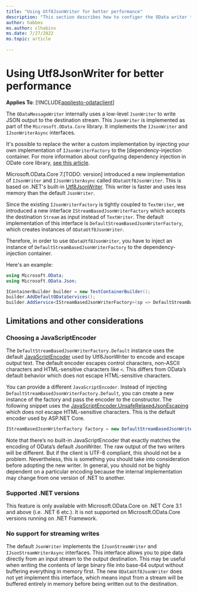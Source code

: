 ```yaml
---
title: "Using Utf8JsonWriter for better performance"
description: "This section describes how to configer the OData writer to use a Utf8JsonWriter-based writer for better performance."
author: habbes
ms.author: clhabins
ms.date: 7/27/2022
ms.topic: article
 
---
```


# Using Utf8JsonWriter for better performance

**Applies To**: [!INCLUDE[appliesto-odataclient](../../includes/appliesto-odatalib-v7.md)]

The `ODataMessageWriter` internally uses a low-level `JsonWriter` to write JSON output to the destination stream. This `JsonWriter` is implemented as part of the `Microsoft.OData.Core` library. It implements the `IJsonWriter` and `IJsonWriterAsync` interfaces.

It's possible to replace the writer a custom implementation by injecting your own implementation of `IJsonWriterFactory` to the [dependency-injection container. For more information about configuring dependency injection in ODate core library, [see this article](di-support).

Microsoft.OData.Core 7.[TODO: version] introduced a new implementation of `IJsonWriter` and `IJsonWriterAsync` called `ODataUtf8JsonWriter`. This is based on .NET's built-in [Utf8JsonWriter](https://docs.microsoft.com/dotnet/api/system.text.json.utf8jsonwriter?view=net-6.0). This writer is faster and uses less memory than the default `JsonWriter`.

Since the existing `IJsonWriterFactory` is tightly coupled to `TextWriter`, we introduced a new interface `IStreamBasedJsonWriterFactory` which accepts the destination `Stream` as input instead of `TextWriter`. The default implementation of this interface is `DefaultStreamBasedJsonWriterFactory`, which creates instances of `ODataUtf8JsonWriter`.

Therefore, in order to use `ODataUtf8JsonWriter`, you have to inject an instance of `DefaultStreamBasedJsonWriterFactory` to the dependency-injection container.

Here's an example:

```csharp
using Microsoft.OData;
using Microsoft.OData.Json;
```

```c#
IContainerBuilder builder = new TestContainerBuilder();
builder.AddDefaultODataServices();
builder.AddService<IStreamBasedJsonWriterFactory>(sp => DefaultStreamBasedJsonWriterFactory.Default);
```

## Limitations and other considerations

### Choosing a JavaScriptEncoder

The `DefaultStreamBasedJsonWriterFactory.Default` instance uses the default [JavaScriptEncoder](https://docs.microsoft.com/dotnet/api/system.text.encodings.web.javascriptencoder.default?view=net-6.0) used by Utf8JsonWriter to encode and escape output text. The default encoder escapes control characters, non-ASCII characters and HTML-sensitive characters like `<`. This differs from OData’s default behavior which does not escape HTML-sensitive characters.

You can provide a different `JavaScriptEncoder`. Instead of injecting `DefaultStreamBasedJsonWriterFactory.Default`, you can create a new instance of the factory and pass the encoder to the constructor. The following snippet uses the [JavaScriptEncoder.UnsafeRelaxedJsonEscaping](https://docs.microsoft.com/dotnet/api/system.text.encodings.web.javascriptencoder.unsaferelaxedjsonescaping?view=net-6.0) which does not escape HTML-sensitive characters. This is the default encoder used by ASP.NET Core.

```c#
IStreamBasedJsonWriterFactory factory = new DefaultStreamBasedJsonWriterFactory(JavaScriptEncoder.UnsafeRelaxedJsonEscaping);
```

Note that there’s no built-in JavaScriptEncoder that exactly matches the encoding of OData’s default JsonWriter. The raw output of the two writers will be different. But if the client is UTF-8 compliant, this should not be a problem. Nevertheless, this is something you should take into consideration before adopting the new writer. In general, you should not be highly dependent on a particular encoding because the internal implementation may change from one version of .NET to another.

### Supported .NET versions

This feature is only available with Microsoft.OData.Core on .NET Core 3.1 and above (i.e. .NET 6 etc.). It is not supported on Microsoft.OData.Core versions running on .NET Framework.

### No support for streaming writes

The default `JsonWriter` implements the `IJsonStreamWriter` and `IJsonStreamWriterAsync` interfaces. This interface allows you to pipe data directly from an input stream to the output destination. This may be useful when writing the contents of large binary file into base-64 output without buffering everything in memory first. The new `ODataUtf8JsonWriter` does not yet implement this interface, which means input from a stream will be buffered entirely in memory before being written out to the destination.
